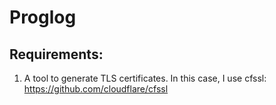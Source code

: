 # Proglog

## Requirements:
1. A tool to generate TLS certificates. In this case, I use cfssl: https://github.com/cloudflare/cfssl
